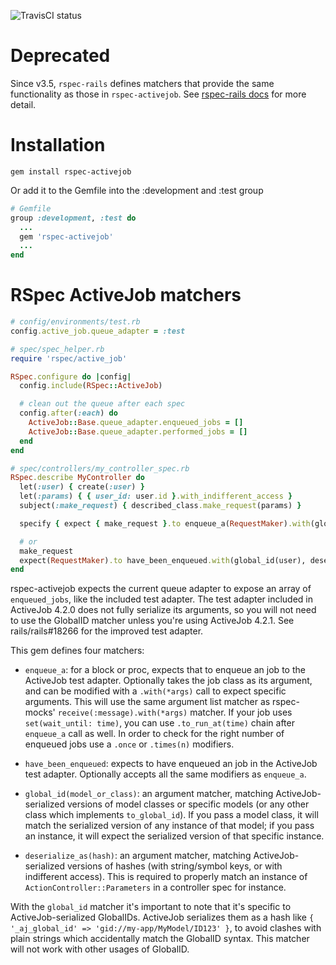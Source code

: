 ![TravisCI status](https://travis-ci.org/gocardless/rspec-activejob.svg?branch=master)

# Deprecated

Since v3.5, `rspec-rails` defines matchers that provide the same functionality
as those in `rspec-activejob`.  See
[rspec-rails docs](https://relishapp.com/rspec/rspec-rails/v/3-5/docs/matchers/have-been-enqueued-matcher)
for more detail.

# Installation

```gem install rspec-activejob ```

Or add it to the Gemfile into the :development and :test group

```ruby
# Gemfile
group :development, :test do
  ...
  gem 'rspec-activejob'
  ...
end
```

# RSpec ActiveJob matchers

```ruby
# config/environments/test.rb
config.active_job.queue_adapter = :test

# spec/spec_helper.rb
require 'rspec/active_job'

RSpec.configure do |config|
  config.include(RSpec::ActiveJob)

  # clean out the queue after each spec
  config.after(:each) do
    ActiveJob::Base.queue_adapter.enqueued_jobs = []
    ActiveJob::Base.queue_adapter.performed_jobs = []
  end
end

# spec/controllers/my_controller_spec.rb
RSpec.describe MyController do
  let(:user) { create(:user) }
  let(:params) { { user_id: user.id }.with_indifferent_access }
  subject(:make_request) { described_class.make_request(params) }

  specify { expect { make_request }.to enqueue_a(RequestMaker).with(global_id(user), deserialize_as(params)) }

  # or
  make_request
  expect(RequestMaker).to have_been_enqueued.with(global_id(user), deserialize_as(params))
end
```

rspec-activejob expects the current queue adapter to expose an array of `enqueued_jobs`, like the included
test adapter. The test adapter included in ActiveJob 4.2.0 does not fully serialize its arguments, so you
will not need to use the GlobalID matcher unless you're using ActiveJob 4.2.1. See rails/rails#18266 for
the improved test adapter.

This gem defines four matchers:

* `enqueue_a`: for a block or proc, expects that to enqueue an job to the ActiveJob test adapter. Optionally
  takes the job class as its argument, and can be modified with a `.with(*args)` call to expect specific arguments.
  This will use the same argument list matcher as rspec-mocks' `receive(:message).with(*args)` matcher.
  If your job uses `set(wait_until: time)`, you can use `.to_run_at(time)` chain after `enqueue_a` call as well.
  In order to check for the right number of enqueued jobs use a `.once` or `.times(n)` modifiers.

* `have_been_enqueued`: expects to have enqueued an job in the ActiveJob test adapter. Optionally accepts all the
  same modifiers as `enqueue_a`.

* `global_id(model_or_class)`: an argument matcher, matching ActiveJob-serialized versions of model classes or
  specific models (or any other class which implements `to_global_id`). If you pass a model class, it will match
  the serialized version of any instance of that model; if you pass an instance, it will expect the serialized
  version of that specific instance.

* `deserialize_as(hash)`: an argument matcher, matching ActiveJob-serialized versions of hashes (with
  string/symbol keys, or with indifferent access).  This is required to properly match an instance of `ActionController::Parameters` in a controller spec for instance.

With the `global_id` matcher it's important to note that it's specific to ActiveJob-serialized GlobalIDs.
ActiveJob serializes them as a hash like `{ '_aj_global_id' => 'gid://my-app/MyModel/ID123' }`, to avoid
clashes with plain strings which accidentally match the GlobalID syntax. This matcher will not work with
other usages of GlobalID.
